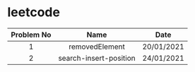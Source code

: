 # leetcode

| Problem No | Name  | Date  |
| :-----: | :-: | :-: |
| 1 | removedElement | 20/01/2021 |
| 2 | search-insert-position | 24/01/2021
